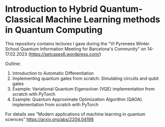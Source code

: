 # Introduction to Hybrid Quantum-Classical Machine Learning methods in Quantum Computing

This repository contains lectures I gave during the "VI Pyrenees Winter School Quantum Information Meeting for Barcelona's Community" 
on 14-17.02.2023 (https://setcases6.wordpress.com/)


Outline:
1. Introduction to Automatic Differentiation
2. Implementing quantum gates from scratch: Simulating circuits and qubit gates
3. Example: Variational Quantum Eigensolver (VQE) implementation from scratch with PyTorch
4. Example: Quantum Approximate Optimization Algorithm (QAOA) implementation from scratch with PyTorch


For details see
"Modern applications of machine learning in quantum sciences"
https://arxiv.org/abs/2204.04198
